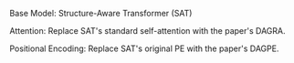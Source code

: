 Base Model: Structure-Aware Transformer (SAT)

Attention: Replace SAT's standard self-attention with the paper's DAGRA.

Positional Encoding: Replace SAT's original PE with the paper's DAGPE.